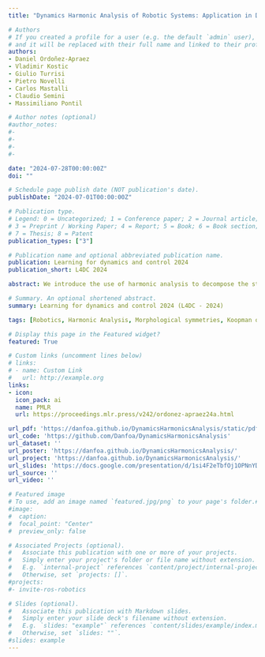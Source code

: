 ```yaml
---
title: "Dynamics Harmonic Analysis of Robotic Systems: Application in Data-Driven Koopman Modeling"

# Authors
# If you created a profile for a user (e.g. the default `admin` user), write the username (folder name) here
# and it will be replaced with their full name and linked to their profile.
authors:
- Daniel Ordoñez-Apraez
- Vladimir Kostic
- Giulio Turrisi
- Pietro Novelli
- Carlos Mastalli
- Claudio Semini
- Massimiliano Pontil

# Author notes (optional)
#author_notes:
#-
#-
#-
#-

date: "2024-07-28T00:00:00Z"
doi: ""

# Schedule page publish date (NOT publication's date).
publishDate: "2024-07-01T00:00:00Z"

# Publication type.
# Legend: 0 = Uncategorized; 1 = Conference paper; 2 = Journal article;
# 3 = Preprint / Working Paper; 4 = Report; 5 = Book; 6 = Book section;
# 7 = Thesis; 8 = Patent
publication_types: ["3"]

# Publication name and optional abbreviated publication name.
publication: Learning for dynamics and control 2024
publication_short: L4DC 2024

abstract: We introduce the use of harmonic analysis to decompose the state space of symmetric robotic systems into orthogonal isotypic subspaces. These are lower-dimensional spaces that capture distinct, symmetric, and synergistic motions. For linear dynamics, we characterize how this decomposition leads to a subdivision of the dynamics into independent linear systems on each subspace, a property we term dynamics harmonic analysis (DHA). To exploit this property, we use Koopman operator theory to propose an equivariant deep-learning architecture that leverages the properties of DHA to learn a global linear model of the system dynamics. Our architecture, validated on synthetic systems and the dynamics of locomotion of a quadrupedal robot, exhibits enhanced generalization, sample efficiency, and interpretability, with fewer trainable parameters and computational costs.

# Summary. An optional shortened abstract.
summary: Learning for dynamics and control 2024 (L4DC - 2024)

tags: [Robotics, Harmonic Analysis, Morphological symmetries, Koopman operator, Deep learning]

# Display this page in the Featured widget?
featured: True

# Custom links (uncomment lines below)
# links:
# - name: Custom Link
#   url: http://example.org
links:
- icon:
  icon_pack: ai
  name: PMLR
  url: https://proceedings.mlr.press/v242/ordonez-apraez24a.html

url_pdf: 'https://danfoa.github.io/DynamicsHarmonicsAnalysis/static/pdfs/Dynamics%20Harmonic%20Analysis%20of%20Robotic%20Systems_Application%20in%20Data-Driven%20Koopman%20Modeling_Ordonez-2024-L4DC.pdf'
url_code: 'https://github.com/Danfoa/DynamicsHarmonicsAnalysis'
url_dataset: ''
url_poster: 'https://danfoa.github.io/DynamicsHarmonicsAnalysis/'
url_project: 'https://danfoa.github.io/DynamicsHarmonicsAnalysis/'
url_slides: 'https://docs.google.com/presentation/d/1si4F2eTbfOj1OPNnYDp50i-_iyN-MsOe8ZftTR5-gdM/pub?start=false&loop=false&delayms=10000'
url_source: ''
url_video: ''

# Featured image
# To use, add an image named `featured.jpg/png` to your page's folder.#
#image:
#  caption:
#  focal_point: "Center"
#  preview_only: false

# Associated Projects (optional).
#   Associate this publication with one or more of your projects.
#   Simply enter your project's folder or file name without extension.
#   E.g. `internal-project` references `content/project/internal-project/index.md`.
#   Otherwise, set `projects: []`.
#projects:
#- invite-ros-robotics

# Slides (optional).
#   Associate this publication with Markdown slides.
#   Simply enter your slide deck's filename without extension.
#   E.g. `slides: "example"` references `content/slides/example/index.md`.
#   Otherwise, set `slides: ""`.
#slides: example
---
```


